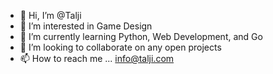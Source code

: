 - 👋 Hi, I’m @Talji
- 👀 I’m interested in Game Design
- 🌱 I’m currently learning Python, Web Development, and Go 
- 💞️ I’m looking to collaborate on any open projects
- 📫 How to reach me ... info@talji.com

<!---
Talji/Talji is a ✨ special ✨ repository because its `README.md` (this file) appears on your GitHub profile.
You can click the Preview link to take a look at your changes.
--->
